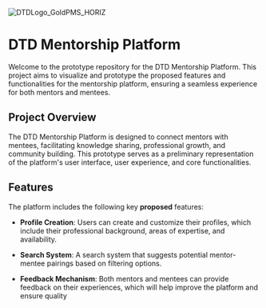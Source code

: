 ![DTDLogo_GoldPMS_HORIZ](https://github.com/JerryTYan/DTDMentorship/assets/88555376/5abea166-c7ae-4c10-95fc-445341bfef94)

# DTD Mentorship Platform
Welcome to the prototype repository for the DTD Mentorship Platform. This project aims to visualize and prototype the proposed features and functionalities for the mentorship platform, ensuring a seamless experience for both mentors and mentees.

## Project Overview
The DTD Mentorship Platform is designed to connect mentors with mentees, facilitating knowledge sharing, professional growth, and community building. This prototype serves as a preliminary representation of the platform's user interface, user experience, and core functionalities.

## Features
The platform includes the following key **proposed** features:

- **Profile Creation**: Users can create and customize their profiles, which include their professional background, areas of expertise, and availability.
  
- **Search System**: A search system that suggests potential mentor-mentee pairings based on filtering options.

- **Feedback Mechanism**: Both mentors and mentees can provide feedback on their experiences, which will help improve the platform and ensure quality
